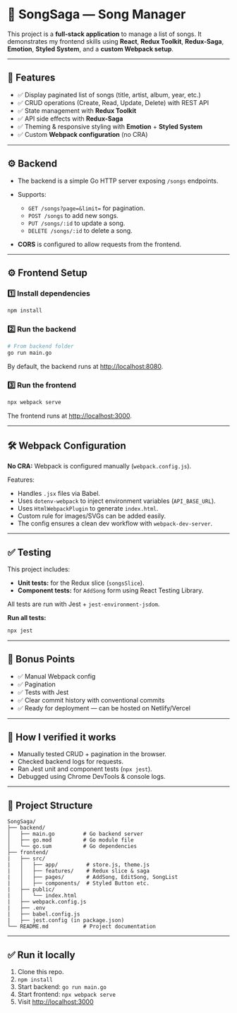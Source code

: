# 🎵 SongSaga — Song Manager

This project is a **full-stack application** to manage a list of songs.
It demonstrates my frontend skills using **React**, **Redux Toolkit**, **Redux-Saga**, **Emotion**, **Styled System**, and a **custom Webpack setup**.

---

## 📌 **Features**

- ✅ Display paginated list of songs (title, artist, album, year, etc.)
- ✅ CRUD operations (Create, Read, Update, Delete) with REST API
- ✅ State management with **Redux Toolkit**
- ✅ API side effects with **Redux-Saga**
- ✅ Theming & responsive styling with **Emotion** + **Styled System**
- ✅ Custom **Webpack configuration** (no CRA)

---

## ⚙️ **Backend**

* The backend is a simple Go HTTP server exposing `/songs` endpoints.
* Supports:

  * `GET /songs?page=&limit=` for pagination.
  * `POST /songs` to add new songs.
  * `PUT /songs/:id` to update a song.
  * `DELETE /songs/:id` to delete a song.
* **CORS** is configured to allow requests from the frontend.

---

## ⚙️ **Frontend Setup**

### 1️⃣ Install dependencies

```bash
npm install
```

### 2️⃣ Run the backend

```bash
# From backend folder
go run main.go
```

By default, the backend runs at [http://localhost:8080](http://localhost:8080).

### 3️⃣ Run the frontend

```bash
npx webpack serve
```

The frontend runs at [http://localhost:3000](http://localhost:3000).

---

## 🛠️ Webpack Configuration

**No CRA:** Webpack is configured manually (`webpack.config.js`).

Features:

* Handles `.jsx` files via Babel.
* Uses `dotenv-webpack` to inject environment variables (`API_BASE_URL`).
* Uses `HtmlWebpackPlugin` to generate `index.html`.
* Custom rule for images/SVGs can be added easily.
* The config ensures a clean dev workflow with `webpack-dev-server`.

---

## ✅ Testing

This project includes:

* **Unit tests:** for the Redux slice (`songsSlice`).
* **Component tests:** for `AddSong` form using React Testing Library.

All tests are run with Jest + `jest-environment-jsdom`.

**Run all tests:**

```bash
npx jest
```
---

## 🚀 Bonus Points

- ✅ Manual Webpack config
- ✅ Pagination
- ✅ Tests with Jest
- ✅ Clear commit history with conventional commits
- ✅ Ready for deployment — can be hosted on Netlify/Vercel

---

## 📝 How I verified it works

* Manually tested CRUD + pagination in the browser.
* Checked backend logs for requests.
* Ran Jest unit and component tests (`npx jest`).
* Debugged using Chrome DevTools & console logs.

---

## 📂 Project Structure

```
SongSaga/
├── backend/
│   ├── main.go         # Go backend server
│   ├── go.mod          # Go module file
│   └── go.sum          # Go dependencies
├── frontend/
|   ├── src/
|   │   ├── app/         # store.js, theme.js
|   │   ├── features/    # Redux slice & saga
|   │   ├── pages/       # AddSong, EditSong, SongList
|   │   ├── components/  # Styled Button etc.
|   ├── public/
|   │   └── index.html
|   ├── webpack.config.js
|   ├── .env
|   ├── babel.config.js
|   ├── jest.config (in package.json)
└── README.md           # Project documentation
```
---

## ✅ Run it locally

1. Clone this repo.
2. `npm install`
3. Start backend: `go run main.go`
4. Start frontend: `npx webpack serve`
5. Visit [http://localhost:3000](http://localhost:3000)
